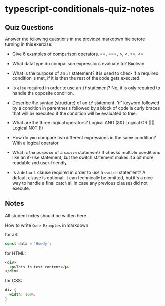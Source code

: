 # typescript-conditionals-quiz-notes

## Quiz Questions

Answer the following questions in the provided markdown file before turning in this exercise:

- Give 6 examples of comparison operators.
  ==, ===, >, <, >=, <=

- What data type do comparison expressions evaluate to?
  Boolean

- What is the purpose of an `if` statement?
  It is used to check if a required condition is met, if it is then the rest of the code gets executed.

- Is `else` required in order to use an `if` statement?
  No, it is only required to handle the opposite condition.

- Describe the syntax (structure) of an `if` statement.
  'if' keyword followed by a condition in parenthesis followed by a block of code in curly braces that will be executed if the condition will be evaluated to true.

- What are the three logical operators?
  Logical AND (&&)
  Logical OR (||)
  Logical NOT (!)

- How do you compare two different expressions in the same condition?
  With a logical operator

- What is the purpose of a `switch` statement?
  It checks multiple conditions like an if-else statement, but the switch statement makes it a bit more readable and user-friendly.

- Is a `default` clause required in order to use a `switch` statement?
  A default clause is optional. It can technically be omitted, but it's a nice way to handle a final catch all in case any previous clauses did not execute.

## Notes

All student notes should be written here.

How to write `Code Examples` in markdown

for JS:

```javascript
const data = 'Howdy';
```

for HTML:

```html
<div>
  <p>This is text content</p>
</div>
```

for CSS:

```css
div {
  width: 100%;
}
```
